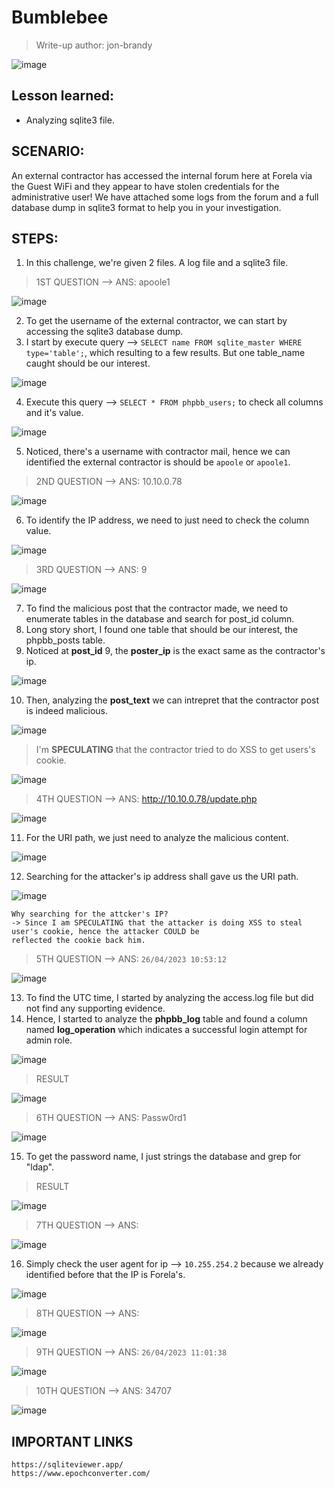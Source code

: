# Bumblebee
> Write-up author: jon-brandy

![image](https://github.com/jon-brandy/hackthebox/assets/70703371/cff2ee5e-4bfa-4d5b-90e3-a45e4e3516bb)

## Lesson learned:
- Analyzing sqlite3 file.

## SCENARIO:
An external contractor has accessed the internal forum here at Forela via the Guest WiFi and they appear to have stolen credentials for the administrative user! 
We have attached some logs from the forum and a full database dump in sqlite3 format to help you in your investigation.

## STEPS:
1. In this challenge, we're given 2 files. A log file and a sqlite3 file.

> 1ST QUESTION --> ANS: apoole1

![image](https://github.com/jon-brandy/hackthebox/assets/70703371/e9d36caf-e15b-4127-ab16-45c2075aec86)


2. To get the username of the external contractor, we can start by accessing the sqlite3 database dump.
3. I start by execute query --> `SELECT name FROM sqlite_master WHERE type='table';`, which resulting to a few results. But one table_name caught should be our interest.

![image](https://github.com/jon-brandy/hackthebox/assets/70703371/3270e1cc-a16a-43ff-ac92-63564c0d6bc4)


4. Execute this query --> `SELECT * FROM phpbb_users;` to check all columns and it's value.

![image](https://github.com/jon-brandy/hackthebox/assets/70703371/2104f97d-4e3f-4b4b-a1f5-70cdcd54234f)


5. Noticed, there's a username with contractor mail, hence we can identified the external contractor is should be `apoole` or `apoole1`.


> 2ND QUESTION --> ANS: 10.10.0.78

![image](https://github.com/jon-brandy/hackthebox/assets/70703371/c5dbeb19-5a56-421c-b2f9-0829b2f68de3)


6. To identify the IP address, we need to just need to check the column value.


![image](https://github.com/jon-brandy/hackthebox/assets/70703371/9bb56ebc-37ab-4cbe-bb98-25be3fb1377c)


> 3RD QUESTION --> ANS: 9

![image](https://github.com/jon-brandy/hackthebox/assets/70703371/01042a85-d2b1-4942-923b-4837f7b1be44)


7. To find the malicious post that the contractor made, we need to enumerate tables in the database and search for post_id column.
8. Long story short, I found one table that should be our interest, the phpbb_posts table.
9. Noticed at **post_id** 9, the **poster_ip** is the exact same as the contractor's ip.

![image](https://github.com/jon-brandy/hackthebox/assets/70703371/e2526c1d-65c8-4486-bb38-0035d181e799)


10. Then, analyzing the **post_text** we can intrepret that the contractor post is indeed malicious.

![image](https://github.com/jon-brandy/hackthebox/assets/70703371/7c997bc2-b940-42e4-be3b-46e109590f7a)


> I'm **SPECULATING** that the contractor tried to do XSS to get users's cookie.

![image](https://github.com/jon-brandy/hackthebox/assets/70703371/76c970fe-926c-4942-b46f-f09cb43d0a36)


> 4TH QUESTION --> ANS: http://10.10.0.78/update.php

![image](https://github.com/jon-brandy/hackthebox/assets/70703371/e33d8301-d2d9-4a0f-b0ca-771ed0325659)


11. For the URI path, we just need to analyze the malicious content.

![image](https://github.com/jon-brandy/hackthebox/assets/70703371/ab57f6d7-1d83-4605-9d69-f40bf133ed05)


12. Searching for the attacker's ip address shall gave us the URI path.

![image](https://github.com/jon-brandy/hackthebox/assets/70703371/00b9be11-f17f-4d90-a1bc-54a211fcc579)


```
Why searching for the attcker's IP?
-> Since I am SPECULATING that the attacker is doing XSS to steal user's cookie, hence the attacker COULD be
reflected the cookie back him. 
```

> 5TH QUESTION --> ANS: `26/04/2023 10:53:12`

![image](https://github.com/jon-brandy/hackthebox/assets/70703371/116de872-072d-4659-a383-eafacd29f4d2)

13. To find the UTC time, I started by analyzing the access.log file but did not find any supporting evidence.
14. Hence, I started to analyze the **phpbb_log** table and found a column named **log_operation** which indicates a successful login attempt for admin role.


![image](https://github.com/jon-brandy/hackthebox/assets/70703371/d1621ffb-178d-4f0d-b1f8-0bb85f4ca3a2)


> RESULT 

![image](https://github.com/jon-brandy/hackthebox/assets/70703371/7213dad3-6d11-4b7f-a30a-35fe7d078135)


> 6TH QUESTION --> ANS: Passw0rd1

![image](https://github.com/jon-brandy/hackthebox/assets/70703371/b59a15a0-ba49-44d2-bc2d-5f49f4f71bfd)


15. To get the password name, I just strings the database and grep for "ldap".

> RESULT

![image](https://github.com/jon-brandy/hackthebox/assets/70703371/7f344630-e013-4f17-8091-55470eff4317)


> 7TH QUESTION --> ANS:

![image](https://github.com/jon-brandy/hackthebox/assets/70703371/aec8b3ad-ea6b-41e3-b2f4-81d571b01eb4)


16. Simply check the user agent for ip --> `10.255.254.2` because we already identified before that the IP is Forela's.

![image](https://github.com/jon-brandy/hackthebox/assets/70703371/3e322b9e-a855-48a5-acce-639cd971d2a2)


> 8TH QUESTION --> ANS:

![image](https://github.com/jon-brandy/hackthebox/assets/70703371/c617074b-b8a4-47b9-9084-c6d2fbd0a35b)



> 9TH QUESTION --> ANS: `26/04/2023 11:01:38`

![image](https://github.com/jon-brandy/hackthebox/assets/70703371/91f99521-2df8-455d-8838-cd26619e6331)


> 10TH QUESTION --> ANS: 34707

![image](https://github.com/jon-brandy/hackthebox/assets/70703371/a37aa44c-0402-432d-98c1-8235427a2d2f)


## IMPORTANT LINKS

```
https://sqliteviewer.app/
https://www.epochconverter.com/
```
